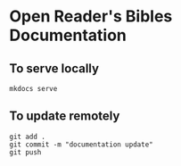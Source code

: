 # Open Reader's Bibles Documentation

## To serve locally
```
mkdocs serve
```

## To update remotely
```
git add .
git commit -m "documentation update"
git push
```